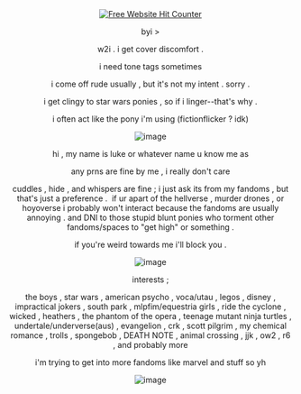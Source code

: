 <div align='center'><a href='https://www.free-website-hit-counter.com'><img src='https://www.free-website-hit-counter.com/zc.php?d=9&id=7508&s=18' border='0' alt='Free Website Hit Counter'></a><br />

byi >

w2i . i get cover discomfort .

i need tone tags sometimes

i come off rude usually , but it's not my intent . sorry .

i get clingy to star wars ponies , so if i linger--that's why .

i often act like the pony i'm using (fictionflicker ? idk)

![image](https://github.com/user-attachments/assets/fdc7a66f-ed2b-47a3-8e5d-2e14ba160bad)

hi , my name is luke or whatever name u know me as

any prns are fine by me , i really don't care

cuddles , hide , and whispers are fine ; i just ask its from my fandoms , but that's just a preference .
‍
if ur apart of the hellverse , murder drones , or hoyoverse i probably won't interact because the fandoms are usually annoying . and DNI to those stupid blunt ponies who torment other fandoms/spaces to "get high" or something .

if you're weird towards me i'll block you .

![image](https://github.com/user-attachments/assets/5c3b4445-9718-45ce-85d4-b00744495ceb)

interests ;

the boys , star wars , american psycho , voca/utau , legos , disney , impractical jokers , south park , mlpfim/equestria girls , ride the cyclone , wicked , heathers , the phantom of the opera , teenage mutant ninja turtles , undertale/underverse(aus) , evangelion , crk , scott pilgrim , my chemical romance , trolls , spongebob , DEATH NOTE , animal crossing , jjk , ow2 , r6 , and probably more

i'm trying to get into more fandoms like marvel and stuff so yh

![image](https://github.com/user-attachments/assets/32e1af89-d5b1-4236-8226-69b15a8a664c) 
